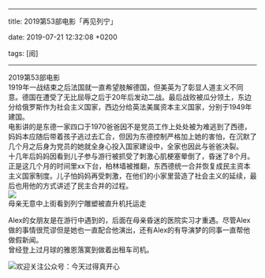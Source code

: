 
---

title: 2019第53部电影「再见列宁」

date: 2019-07-21 12:32:08 +0200

tags: [阅]

---
2019第53部电影<br />1919年一战结束之后法国就一直希望肢解德国，但美英为了彰显人道主义不同意。德国在遭受了无比屈辱之后于20年后发动二战。最后战败被瓜分领土，东边分给俄罗斯作为社会主义国家，西边分给英法美属资本主义国家，分别于1949年建国。<br />电影讲的是东德一家四口于1970爸爸因不是党员工作上处处被为难逃到了西德，妈妈本应随后带着孩子逃过去汇合，但因为东德控制严格加上她的害怕，在沉默了几个月之后身为党员的她就全身心投入国家建设中，全家也因此与爸爸决裂。<br />十几年后妈妈因看到儿子参与游行被抓受了刺激心肌梗塞晕倒了，昏迷了8个月。正是这几个月的时间里xx下台，柏林墙被推翻，东西德统一合并恢复成民主资本主义国家制度。儿子怕妈妈再受刺激，在他们的小家里营造了社会主义的延续，最后也用他的方式讲述了民主合并的过程。<br />![](https://cdn.nlark.com/yuque/0/2019/jpeg/124911/1563705146884-87905cbe-6d39-43fb-9bd9-7c262048537e.jpeg#align=left&display=inline&height=428&originHeight=428&originWidth=800&size=0&status=done&width=800)<br />母亲无意中上街看到列宁雕塑被直升机托运走

Alex的女朋友是在游行中遇到的，后面在母亲昏迷的医院实习才重遇。尽管Alex做的事情很荒谬但是她也一直配合他演出，还有Alex的有导演梦的同事一直帮他做假新闻。<br />曾经登上过月球的雅恩落寞到做着出租车司机。


![欢迎关注公众号：今天过得真开心](https://cdn.nlark.com/yuque/0/2019/jpeg/124911/1563560576436-005ac633-aaf1-4373-a54b-3bc4f3cbced8.jpeg#align=left&display=inline&height=430&name=qrcode_happyissad_1.jpg&originHeight=430&originWidth=430&size=39990&status=done&width=430)

